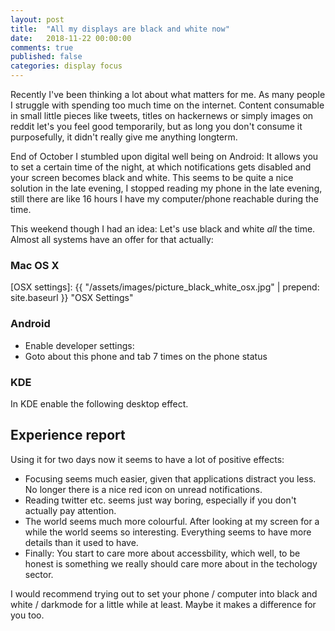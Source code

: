 ```yaml
---
layout: post
title:  "All my displays are black and white now"
date:   2018-11-22 00:00:00
comments: true
published: false
categories: display focus
---
```


Recently I've been thinking a lot about what matters for me. As many people I struggle with spending too much time
on the internet. Content consumable in small little pieces like tweets, titles on hackernews or simply images on reddit
let's you feel good temporarily, but as long you don't consume it purposefully, it didn't really give me anything longterm.

End of October I stumbled upon digital well being on Android: It allows you to set a certain time of the night, at which
notifications gets disabled and your screen becomes black and white. This seems to be quite a nice solution in the late
evening, I stopped reading my phone in the late evening, still there are like 16 hours I have my computer/phone reachable
during the time.

This weekend though I had an idea: Let's use black and white _all_ the time. Almost all systems have an offer for that
actually:

### Mac OS X

[OSX settings]: {{ "/assets/images/picture_black_white_osx.jpg" | prepend: site.baseurl }} "OSX Settings"


### Android

* Enable developer settings:
* Goto about this phone and tab 7 times on the phone status

### KDE

In KDE enable the following desktop effect.

## Experience report
 
Using it for two days now it seems to have a lot of positive effects:

* Focusing seems much easier, given that applications distract you less. No longer there is a nice red icon on unread notifications. 
* Reading twitter etc. seems just way boring, especially if you don't actually pay attention.
* The world seems much more colourful. After looking at my screen for a while the world seems so interesting. Everything seems
   to have more details than it used to have.
* Finally: You start to care more about accessbility, which well, to be honest is something we really should care more about in
  the techology sector.

I would recommend trying out to set your phone  / computer into black and white / darkmode for a little while at least.
Maybe it makes a difference for you too.
